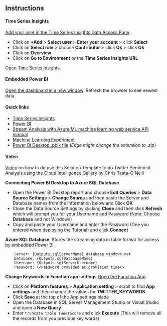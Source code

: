 ## Instructions

#### Time Series Insights
[Add your user in the Time Series Insights Data Access Pane]({Outputs.dataAccessPaneUrl}).

 * Click on **+Add** > **Select user** > **Enter your account** > click **Select**
 * Click on **Select role** > choose **Contributor** > click **Ok** > click **Ok**
 * Click on **Overview**
 * Click on **Go to Environment** or the **Time Series Insights URL**
 
 [Open Time Series Insights](https://insights.timeseries.azure.com/).
 
#### Embedded Power BI 
[Open the dashboard in a new window]({Outputs.solutionDashboardUrl}).  Refresh the browser to see newest data.

#### Quick links
* [Time Series Insights](https://insights.timeseries.azure.com/)
* [Power BI]({Outputs.solutionDashboardUrl})
* [Stream Analysis with Azure ML machine learning web service API manual]({Outputs.webServiceHelpUrl})
* [Machine Learning Experiment]({Outputs.experimentUrl})
* [Power BI Desktop .pbix file]({PatternAssetBaseUrl}/dashboards/StreamingTweetsDesktop.pbix) (*Edge
    might change the extension to .zip*)

#### Video

[Video](https://channel9.msdn.com/Shows/Cortana-Intelligence-Corner/Twitter-Sentiment-Analysis-using-the-Cortana-Intelligence-Gallery) on how to do use this Solution Template to do Twitter Sentiment Analysis using the Cloud Intelligence Gallery by Chris Testa-O'Neill

**Connecting Power BI Desktop to Azure SQL Database**
* Open the Power BI Desktop report and choose **Edit Queries** > **Data Source Settings** > **Change Source** and then paste the Server and Database names from the information below and Click **OK**
* Close the Data Source Settings by clicking **Close** and then click **Refresh** which will prompt you for your Username and Password (Note: Choose **Database** and not Windows)
* Copy and paste your Username and enter the Password (One you entered when deploying the Tutorial) and click **Connect**
    
**Azure SQL Database**: Stores the streaming data in table format for access by embedded Power BI.
	
		Server: {Outputs.sqlServerName}.database.windows.net
		Database: {Outputs.sqlDatabaseName}
		Username: {Outputs.sqlServerUsername}
		Password: \<Password provided at provision time\>
		
**Change Keywords in Function app settings**
[Open the Function App](https://ms.portal.azure.com/?flight=1#blade/WebsitesExtension/FunctionsIFrameBlade/id/%2Fsubscriptions%2F{SubscriptionId}%2FresourceGroups%2F{ProjectName}%2Fproviders%2FMicrosoft.Web%2Fsites%2F{Outputs.functionAppName})

 * Click on **Platform features** > **Application setting** > scroll to find **App settings** and then change the values for **TWITTER_KEYWORDS**
 * Click **Save** at the top of the App settings blade
 * Open the Database in SQL Server Management Studio or Visual Studio and open a **New Query**
 * Enter ```truncate table TweetScore``` and click **Execute** (This will remove all the records from you previous key words)
